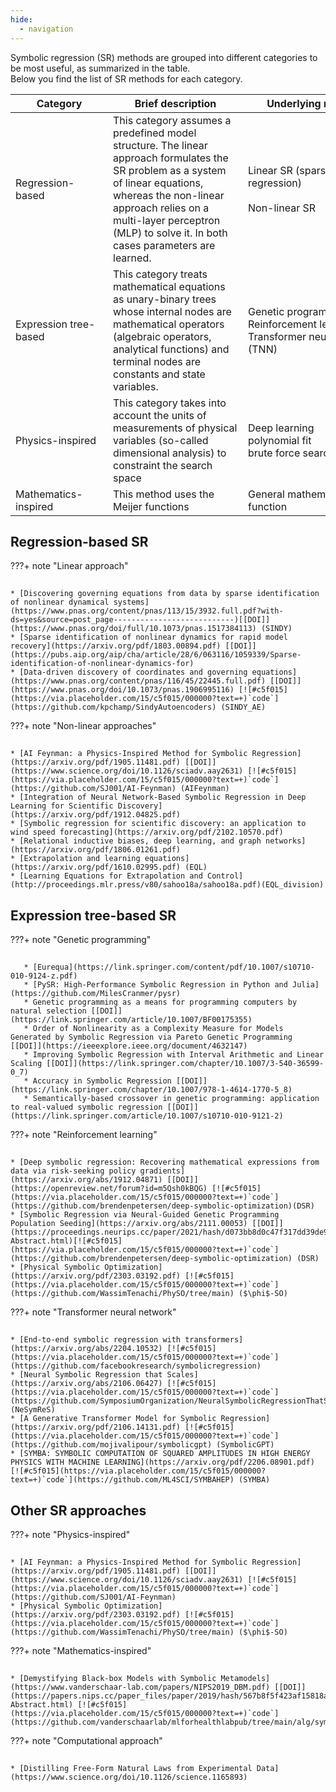 ```yaml
---
hide:
  - navigation
---
```


Symbolic regression (SR) methods are grouped into different categories to be most useful, as summarized in the table.<br>
Below you find the list of SR methods for each category.
<!--**Regression-based** SR methods assume a predefined model structure. In this category, the linear approach formulates the SR problem as a system of linear equations, whereas the non-linear approach relies on multi-layer perceptron (MLP) to solve it. In both cases, the models' parameters are learned.<be>-->
<!-- ´**Expression tree-based** SR methods treat mathematical equations as unary-binary trees whose internal nodes are mathematical operators (algebraic operators $\{+, -, \times, \div\}$,  analytical functions $\{\cos,\sin,\tan,\exp,\log,\mathrm{sqrt},\mathrm{etc}\}$) and terminal nodes are constants and state variables. This category comprises GP-based SR, RL-based SR, and TNN-based SR.<br>-->
<!--  **Other SR approaches** category includes methods inspired by other disciplines, such as physics and mathematics, to solve the SR problem.-->

<!-- | Category | Description | Methods | learned model |-->
| <div style="width:140px">Category</div> | <div style="width:200px">Brief description</div> | <div style="width:220px">Underlying methods</div> | <div style="width:180px">learned model</div> |
| ---- | ------- | --- | --- |
| Regression-based | This category assumes a predefined model structure. The linear approach formulates the SR problem as a system of linear equations, whereas the non-linear approach relies on a multi-layer perceptron (MLP) to solve it. In both cases parameters are learned. | Linear SR (sparse regression) <br><br> Non-linear SR | System of linear equations <br><br> Multi-Layer Perceptron (MLP) |
| Expression tree-based | This category treats mathematical equations as unary-binary trees whose internal nodes are mathematical operators (algebraic operators, analytical functions) and terminal nodes are constants and state variables. | Genetic programming (GP) <br> Reinforcement learning (RL) <br> Transformer neural network (TNN) | Tree structure <br> Policy <br> Seq2seq models |
| Physics-inspired | This category takes into account the units of measurements of physical variables (so-called dimensional analysis) to constraint the search space | Deep learning <br> polynomial fit <br> brute force search | Neural network parameters <br> polynomial coefficients |
| Mathematics-inspired| This method uses the Meijer functions | General mathematical function | parameters of the Meijer functions |

## Regression-based SR
  
???+ note "Linear approach"
    <div class="meta_for_parser tablespecs"
    style="font-size: 1pt;visibility:hidden" markdown>
    ###  Linear approach
    </div>
    
    * [Discovering governing equations from data by sparse identification of nonlinear dynamical systems](https://www.pnas.org/content/pnas/113/15/3932.full.pdf?with-ds=yes&source=post_page---------------------------)[[DOI]](https://www.pnas.org/doi/full/10.1073/pnas.1517384113) (SINDY)
    * [Sparse identification of nonlinear dynamics for rapid model recovery](https://arxiv.org/pdf/1803.00894.pdf) [[DOI]](https://pubs.aip.org/aip/cha/article/28/6/063116/1059339/Sparse-identification-of-nonlinear-dynamics-for)
    * [Data-driven discovery of coordinates and governing equations](https://www.pnas.org/content/pnas/116/45/22445.full.pdf) [[DOI]](https://www.pnas.org/doi/10.1073/pnas.1906995116) [![#c5f015](https://via.placeholder.com/15/c5f015/000000?text=+)`code`](https://github.com/kpchamp/SindyAutoencoders) (SINDY_AE)
    
???+ note "Non-linear approaches"
    <div class="meta_for_parser tablespecs"
    style="font-size: 1pt;visibility:hidden" markdown>
    ###  Non-linear approach
    </div>
    
    * [AI Feynman: a Physics-Inspired Method for Symbolic Regression](https://arxiv.org/pdf/1905.11481.pdf) [[DOI]](https://www.science.org/doi/10.1126/sciadv.aay2631) [![#c5f015](https://via.placeholder.com/15/c5f015/000000?text=+)`code`](https://github.com/SJ001/AI-Feynman) (AIFeynman)
    * [Integration of Neural Network-Based Symbolic Regression in Deep Learning for Scientific Discovery](https://arxiv.org/pdf/1912.04825.pdf)
    * [Symbolic regression for scientific discovery: an application to wind speed forecasting](https://arxiv.org/pdf/2102.10570.pdf)
    * [Relational inductive biases, deep learning, and graph networks](https://arxiv.org/pdf/1806.01261.pdf)
    * [Extrapolation and learning equations](https://arxiv.org/pdf/1610.02995.pdf) (EQL)
    * [Learning Equations for Extrapolation and Control](http://proceedings.mlr.press/v80/sahoo18a/sahoo18a.pdf)(EQL_division)

## Expression tree-based SR

???+ note "Genetic programming"
    <div class="meta_for_parser tablespecs"
    style="font-size: 1pt;visibility:hidden" markdown>
    ###  Genetic programming
    </div>

       * [Eurequa](https://link.springer.com/content/pdf/10.1007/s10710-010-9124-z.pdf)
       * [PySR: High-Performance Symbolic Regression in Python and Julia](https://github.com/MilesCranmer/pysr)
       * Genetic programming as a means for programming computers by natural selection [[DOI]](https://link.springer.com/article/10.1007/BF00175355)
       * Order of Nonlinearity as a Complexity Measure for Models Generated by Symbolic Regression via Pareto Genetic Programming [[DOI]](https://ieeexplore.ieee.org/document/4632147)
       * Improving Symbolic Regression with Interval Arithmetic and Linear Scaling [[DOI]](https://link.springer.com/chapter/10.1007/3-540-36599-0_7)
       * Accuracy in Symbolic Regression [[DOI]](https://link.springer.com/chapter/10.1007/978-1-4614-1770-5_8)
       * Semantically-based crossover in genetic programming: application to real-valued symbolic regression [[DOI]](https://link.springer.com/article/10.1007/s10710-010-9121-2)

???+ note "Reinforcement learning"
    <div class="meta_for_parser tablespecs"
    style="font-size: 1pt;visibility:hidden" markdown>
    ###  Reinforcement learning
    </div>

    * [Deep symbolic regression: Recovering mathematical expressions from data via risk-seeking policy gradients](https://arxiv.org/abs/1912.04871) [[DOI]](https://openreview.net/forum?id=m5Qsh0kBQG) [![#c5f015](https://via.placeholder.com/15/c5f015/000000?text=+)`code`](https://github.com/brendenpetersen/deep-symbolic-optimization)(DSR)
    * [Symbolic Regression via Neural-Guided Genetic Programming Population Seeding](https://arxiv.org/abs/2111.00053) [[DOI]](https://proceedings.neurips.cc/paper/2021/hash/d073bb8d0c47f317dd39de9c9f004e9d-Abstract.html)[![#c5f015](https://via.placeholder.com/15/c5f015/000000?text=+)`code`](https://github.com/brendenpetersen/deep-symbolic-optimization) (DSR)
    * [Physical Symbolic Optimization](https://arxiv.org/pdf/2303.03192.pdf) [![#c5f015](https://via.placeholder.com/15/c5f015/000000?text=+)`code`](https://github.com/WassimTenachi/PhySO/tree/main) ($\phi$-SO)
    
???+ note "Transformer neural network"
    <div class="meta_for_parser tablespecs"
    style="font-size: 1pt;visibility:hidden" markdown>
    ###  Transformer neural network
    </div>

    * [End-to-end symbolic regression with transformers](https://arxiv.org/abs/2204.10532) [![#c5f015](https://via.placeholder.com/15/c5f015/000000?text=+)`code`](https://github.com/facebookresearch/symbolicregression)
    * [Neural Symbolic Regression that Scales](https://arxiv.org/abs/2106.06427) [![#c5f015](https://via.placeholder.com/15/c5f015/000000?text=+)`code`](https://github.com/SymposiumOrganization/NeuralSymbolicRegressionThatScales) (NeSymReS)
    * [A Generative Transformer Model for Symbolic Regression](https://arxiv.org/pdf/2106.14131.pdf) [![#c5f015](https://via.placeholder.com/15/c5f015/000000?text=+)`code`](https://github.com/mojivalipour/symbolicgpt) (SymbolicGPT)
    * [SYMBA: SYMBOLIC COMPUTATION OF SQUARED AMPLITUDES IN HIGH ENERGY PHYSICS WITH MACHINE LEARNING](https://arxiv.org/pdf/2206.08901.pdf) [![#c5f015](https://via.placeholder.com/15/c5f015/000000?text=+)`code`](https://github.com/ML4SCI/SYMBAHEP) (SYMBA)

## Other SR approaches

???+ note "Physics-inspired"
    <div class="meta_for_parser tablespecs"
    style="font-size: 1pt;visibility:hidden" markdown>
    ###  Physics-inspired
    </div>

    * [AI Feynman: a Physics-Inspired Method for Symbolic Regression](https://arxiv.org/pdf/1905.11481.pdf) [[DOI]](https://www.science.org/doi/10.1126/sciadv.aay2631) [![#c5f015](https://via.placeholder.com/15/c5f015/000000?text=+)`code`](https://github.com/SJ001/AI-Feynman)
    * [Physical Symbolic Optimization](https://arxiv.org/pdf/2303.03192.pdf) [![#c5f015](https://via.placeholder.com/15/c5f015/000000?text=+)`code`](https://github.com/WassimTenachi/PhySO/tree/main) ($\phi$-SO)

???+ note "Mathematics-inspired"
    <div class="meta_for_parser tablespecs"
    style="font-size: 1pt;visibility:hidden" markdown>
    ###  Mathematics-inspired
    </div>

    * [Demystifying Black-box Models with Symbolic Metamodels](https://www.vanderschaar-lab.com/papers/NIPS2019_DBM.pdf) [[DOI]](https://papers.nips.cc/paper_files/paper/2019/hash/567b8f5f423af15818a068235807edc0-Abstract.html) [![#c5f015](https://via.placeholder.com/15/c5f015/000000?text=+)`code`](https://github.com/vanderschaarlab/mlforhealthlabpub/tree/main/alg/symbolic_metamodeling)

???+ note "Computational approach"
    <div class="meta_for_parser tablespecs"
    style="font-size: 1pt;visibility:hidden" markdown>
    ###  Computational approach
    </div>

    * [Distilling Free-Form Natural Laws from Experimental Data](https://www.science.org/doi/10.1126/science.1165893)
